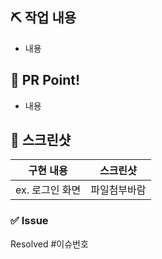 ## ⛏ 작업 내용
<!-- 작업한 내용을 간단하게 적어주세요! -->
- 내용
<!--
```
작성한 코드가 있다면 여기에 주석을 제거하고 적어주세요!
```
-->


## 📌 PR Point!
<!-- 주의할 사항이나 같이 고민해볼 부분, 강조하고 싶은 내용 등을 적어주세요! -->
- 내용


## 📸 스크린샷
<!-- 작업한 화면이 있다면 스크린 샷으로 첨부해주세요. -->
|    구현 내용    |   스크린샷   |
| :-------------: | :----------: |
| ex. 로그인 화면 | 파일첨부바람 |


### ✅ Issue
<!-- 생성한 관련 이슈가 있다면 close #이슈번호로 닫아주세요! -->
Resolved #이슈번호
